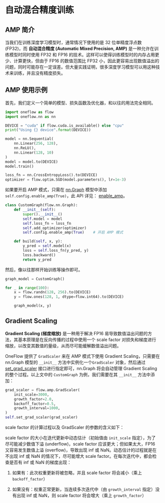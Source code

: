 # 自动混合精度训练

## AMP 简介

当我们在训练深度学习模型时，通常情况下使用的是 32 位单精度浮点数 (FP32)，而 **自动混合精度 (Automatic Mixed Precision, AMP)** 是一种允许在训练模型时同时使用 FP32 和 FP16 的技术。这样可以使得训练模型时的内存占用更少、计算更快，但由于 FP16 的数值范围比 FP32 小，因此更容易出现数值溢出的问题，同时可能存在一定误差。但大量实践证明，很多深度学习模型可以用这种技术来训练，并且没有精度损失。

## AMP 使用示例

首先，我们定义一个简单的模型、损失函数及优化器，和以往的用法完全相同。

```python
import oneflow as flow
import oneflow.nn as nn

DEVICE = "cuda" if flow.cuda.is_available() else "cpu"
print("Using {} device".format(DEVICE))

model = nn.Sequential(
    nn.Linear(256, 128), 
    nn.ReLU(),
    nn.Linear(128, 10)
)
model = model.to(DEVICE)
model.train()

loss_fn = nn.CrossEntropyLoss().to(DEVICE)
optimizer = flow.optim.SGD(model.parameters(), lr=1e-3)
```

如果要开启 AMP 模式，只需在 [nn.Graph](../basics/08_nn_graph.md) 模型中添加 `self.config.enable_amp(True)`，此 API 详见： [enable_amp](https://oneflow.readthedocs.io/en/master/graph.html#oneflow.nn.graph.graph_config.GraphConfig.enable_amp)。

```python
class CustomGraph(flow.nn.Graph):
    def __init__(self):
        super().__init__()
        self.model = model
        self.loss_fn = loss_fn
        self.add_optimizer(optimizer)
        self.config.enable_amp(True)    # 开启 AMP 模式

    def build(self, x, y):
        y_pred = self.model(x)
        loss = self.loss_fn(y_pred, y)
        loss.backward()
        return y_pred
```

然后，像以往那样开始训练等操作即可。

```python
graph_model = CustomGraph()

for _ in range(100):
    x = flow.randn(128, 256).to(DEVICE)
    y = flow.ones(128, 1, dtype=flow.int64).to(DEVICE)

    graph_model(x, y)
```

## Gradient Scaling

**Gradient Scaling (梯度缩放)** 是一种用于解决 FP16 易导致数值溢出问题的方法，其基本原理是在反向传播的过程中使用一个 scale factor 对损失和梯度进行缩放，以改变其数值的量级，从而尽可能缓解数值溢出问题。

OneFlow 提供了 `GradScaler` 来在 AMP 模式下使用 Gradient Scaling，只需要在 nn.Graph 模型的 `__init__` 方法中实例化一个`GradScaler` 对象，然后通过 [set_grad_scaler](https://oneflow.readthedocs.io/en/master/graph.html#oneflow.nn.Graph.set_grad_scaler) 接口进行指定即可，nn.Graph 将会自动管理 Gradient Scaling 的整个过程。以上文中的 `CustomGraph` 为例，我们需要在其 `__init__` 方法中添加：

```python
grad_scaler = flow.amp.GradScaler(
    init_scale=3000,
    growth_factor=2.0,
    backoff_factor=0.5,
    growth_interval=1000,
)
self.set_grad_scaler(grad_scaler)
```

scale factor 的计算过程以及 GradScaler 的参数的含义如下：

scale factor 的大小在迭代更新中动态估计（初始值由 `init_scale` 指定），为了尽可能减少数值下溢 (underflow)，scale factor 应该更大；但如果太大，FP16 又容易发生数值上溢 (overflow)，导致出现 inf 或 NaN。动态估计的过程就是在不出现 inf 或 NaN 的情况下，尽可能增大 scale factor。在每次迭代中，都会检查是否有 inf 或 NaN 的梯度出现：

1. 如果有：此次权重更新将被忽略，并且 scale factor 将会减小（乘上 `backoff_factor`）

2. 如果没有：权重正常更新，当连续多次迭代中（由 `growth_interval` 指定）没有出现 inf 或 NaN，则 scale factor 将会增大（乘上 `growth_factor`）
